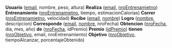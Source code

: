 **Usuario** (<u>email</u>, nombre, peso, altura)
**Realiza** (<u>email</u>, <u>nroEntrenamietno</u>)
**Entrenamiento** (<u>nroEntrenamietno</u>, tiempo, estimacionCalorias)
**Correr** (<u>nroEntrenamietno</u>, velocidad)
**Recibe** (<u>email</u>, <u>nombre</u>)
**Logro** (<u>nombre</u>, descripcion)
**Corresponde** (<u>email</u>, <u>nombre</u>, nroFecha)
**Obtencion** (<u>nroFecha</u>, dia, mes, año)
**de** (<u>nroFecha</u>, idPremio)
**Premio** (<u>idPremio</u>)
**tienen** (<u>nroObjetivo</u>, email, nroEntrenamiento)
**Objetivo** (<u>nroObjetivo</u>, tiempoAlcanzar, porcentajeObtenido)
